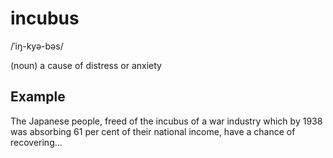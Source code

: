 # incubus

/ˈiŋ-kyə-bəs/  

(noun) a cause of distress or anxiety

## Example

The Japanese people, freed of the incubus of a war industry which by 1938 was absorbing 61 per cent of their national income, have a chance of recovering...
